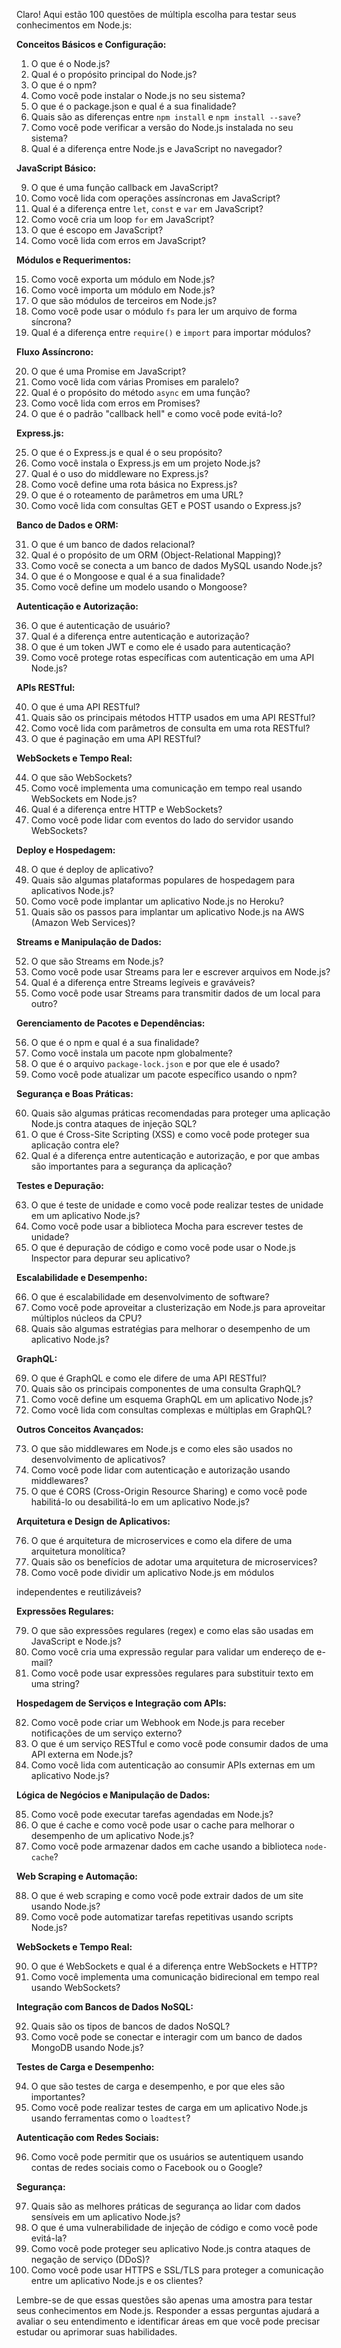 
Claro! Aqui estão 100 questões de múltipla escolha para testar seus conhecimentos em Node.js:

**Conceitos Básicos e Configuração:**

1. O que é o Node.js?
2. Qual é o propósito principal do Node.js?
3. O que é o npm?
4. Como você pode instalar o Node.js no seu sistema?
5. O que é o package.json e qual é a sua finalidade?
6. Quais são as diferenças entre `npm install` e `npm install --save`?
7. Como você pode verificar a versão do Node.js instalada no seu sistema?
8. Qual é a diferença entre Node.js e JavaScript no navegador?

**JavaScript Básico:**

9. O que é uma função callback em JavaScript?
10. Como você lida com operações assíncronas em JavaScript?
11. Qual é a diferença entre `let`, `const` e `var` em JavaScript?
12. Como você cria um loop `for` em JavaScript?
13. O que é escopo em JavaScript?
14. Como você lida com erros em JavaScript?

**Módulos e Requerimentos:**

15. Como você exporta um módulo em Node.js?
16. Como você importa um módulo em Node.js?
17. O que são módulos de terceiros em Node.js?
18. Como você pode usar o módulo `fs` para ler um arquivo de forma síncrona?
19. Qual é a diferença entre `require()` e `import` para importar módulos?

**Fluxo Assíncrono:**

20. O que é uma Promise em JavaScript?
21. Como você lida com várias Promises em paralelo?
22. Qual é o propósito do método `async` em uma função?
23. Como você lida com erros em Promises?
24. O que é o padrão "callback hell" e como você pode evitá-lo?

**Express.js:**

25. O que é o Express.js e qual é o seu propósito?
26. Como você instala o Express.js em um projeto Node.js?
27. Qual é o uso do middleware no Express.js?
28. Como você define uma rota básica no Express.js?
29. O que é o roteamento de parâmetros em uma URL?
30. Como você lida com consultas GET e POST usando o Express.js?

**Banco de Dados e ORM:**

31. O que é um banco de dados relacional?
32. Qual é o propósito de um ORM (Object-Relational Mapping)?
33. Como você se conecta a um banco de dados MySQL usando Node.js?
34. O que é o Mongoose e qual é a sua finalidade?
35. Como você define um modelo usando o Mongoose?

**Autenticação e Autorização:**

36. O que é autenticação de usuário?
37. Qual é a diferença entre autenticação e autorização?
38. O que é um token JWT e como ele é usado para autenticação?
39. Como você protege rotas específicas com autenticação em uma API Node.js?

**APIs RESTful:**

40. O que é uma API RESTful?
41. Quais são os principais métodos HTTP usados em uma API RESTful?
42. Como você lida com parâmetros de consulta em uma rota RESTful?
43. O que é paginação em uma API RESTful?

**WebSockets e Tempo Real:**

44. O que são WebSockets?
45. Como você implementa uma comunicação em tempo real usando WebSockets em Node.js?
46. Qual é a diferença entre HTTP e WebSockets?
47. Como você pode lidar com eventos do lado do servidor usando WebSockets?

**Deploy e Hospedagem:**

48. O que é deploy de aplicativo?
49. Quais são algumas plataformas populares de hospedagem para aplicativos Node.js?
50. Como você pode implantar um aplicativo Node.js no Heroku?
51. Quais são os passos para implantar um aplicativo Node.js na AWS (Amazon Web Services)?

**Streams e Manipulação de Dados:**

52. O que são Streams em Node.js?
53. Como você pode usar Streams para ler e escrever arquivos em Node.js?
54. Qual é a diferença entre Streams legíveis e graváveis?
55. Como você pode usar Streams para transmitir dados de um local para outro?

**Gerenciamento de Pacotes e Dependências:**

56. O que é o npm e qual é a sua finalidade?
57. Como você instala um pacote npm globalmente?
58. O que é o arquivo `package-lock.json` e por que ele é usado?
59. Como você pode atualizar um pacote específico usando o npm?

**Segurança e Boas Práticas:**

60. Quais são algumas práticas recomendadas para proteger uma aplicação Node.js contra ataques de injeção SQL?
61. O que é Cross-Site Scripting (XSS) e como você pode proteger sua aplicação contra ele?
62. Qual é a diferença entre autenticação e autorização, e por que ambas são importantes para a segurança da aplicação?

**Testes e Depuração:**

63. O que é teste de unidade e como você pode realizar testes de unidade em um aplicativo Node.js?
64. Como você pode usar a biblioteca Mocha para escrever testes de unidade?
65. O que é depuração de código e como você pode usar o Node.js Inspector para depurar seu aplicativo?

**Escalabilidade e Desempenho:**

66. O que é escalabilidade em desenvolvimento de software?
67. Como você pode aproveitar a clusterização em Node.js para aproveitar múltiplos núcleos da CPU?
68. Quais são algumas estratégias para melhorar o desempenho de um aplicativo Node.js?

**GraphQL:**

69. O que é GraphQL e como ele difere de uma API RESTful?
70. Quais são os principais componentes de uma consulta GraphQL?
71. Como você define um esquema GraphQL em um aplicativo Node.js?
72. Como você lida com consultas complexas e múltiplas em GraphQL?

**Outros Conceitos Avançados:**

73. O que são middlewares em Node.js e como eles são usados no desenvolvimento de aplicativos?
74. Como você pode lidar com autenticação e autorização usando middlewares?
75. O que é CORS (Cross-Origin Resource Sharing) e como você pode habilitá-lo ou desabilitá-lo em um aplicativo Node.js?

**Arquitetura e Design de Aplicativos:**

76. O que é arquitetura de microservices e como ela difere de uma arquitetura monolítica?
77. Quais são os benefícios de adotar uma arquitetura de microservices?
78. Como você pode dividir um aplicativo Node.js em módulos

 independentes e reutilizáveis?

**Expressões Regulares:**

79. O que são expressões regulares (regex) e como elas são usadas em JavaScript e Node.js?
80. Como você cria uma expressão regular para validar um endereço de e-mail?
81. Como você pode usar expressões regulares para substituir texto em uma string?

**Hospedagem de Serviços e Integração com APIs:**

82. Como você pode criar um Webhook em Node.js para receber notificações de um serviço externo?
83. O que é um serviço RESTful e como você pode consumir dados de uma API externa em Node.js?
84. Como você lida com autenticação ao consumir APIs externas em um aplicativo Node.js?

**Lógica de Negócios e Manipulação de Dados:**

85. Como você pode executar tarefas agendadas em Node.js?
86. O que é cache e como você pode usar o cache para melhorar o desempenho de um aplicativo Node.js?
87. Como você pode armazenar dados em cache usando a biblioteca `node-cache`?

**Web Scraping e Automação:**

88. O que é web scraping e como você pode extrair dados de um site usando Node.js?
89. Como você pode automatizar tarefas repetitivas usando scripts Node.js?

**WebSockets e Tempo Real:**

90. O que é WebSockets e qual é a diferença entre WebSockets e HTTP?
91. Como você implementa uma comunicação bidirecional em tempo real usando WebSockets?

**Integração com Bancos de Dados NoSQL:**

92. Quais são os tipos de bancos de dados NoSQL?
93. Como você pode se conectar e interagir com um banco de dados MongoDB usando Node.js?

**Testes de Carga e Desempenho:**

94. O que são testes de carga e desempenho, e por que eles são importantes?
95. Como você pode realizar testes de carga em um aplicativo Node.js usando ferramentas como o `loadtest`?

**Autenticação com Redes Sociais:**

96. Como você pode permitir que os usuários se autentiquem usando contas de redes sociais como o Facebook ou o Google?

**Segurança:**

97. Quais são as melhores práticas de segurança ao lidar com dados sensíveis em um aplicativo Node.js?
98. O que é uma vulnerabilidade de injeção de código e como você pode evitá-la?
99. Como você pode proteger seu aplicativo Node.js contra ataques de negação de serviço (DDoS)?
100. Como você pode usar HTTPS e SSL/TLS para proteger a comunicação entre um aplicativo Node.js e os clientes?

Lembre-se de que essas questões são apenas uma amostra para testar seus conhecimentos em Node.js. Responder a essas perguntas ajudará a avaliar o seu entendimento e identificar áreas em que você pode precisar estudar ou aprimorar suas habilidades.